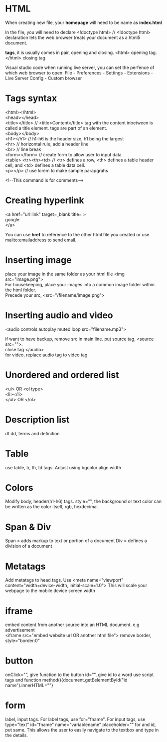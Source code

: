 # HTML

When creating new file, your **homepage** will need to be name as **index.html**

In the file, you will need to declare &lt;!doctype html&gt; //  &lt;!doctype html&gt; declaration lets the web browser treats your document as a html5 document.

**tags**, it is usually comes in pair, opening and closing. &lt;html&gt; opening tag. &lt;/html&gt; closing tag

Visual studio code
when running live server, you can set the perfence of which web browser to open. File - Preferences - Settings - Extensions - Live Server Config - Custom browser

# Tags syntax
&lt;html&gt;&lt;/html&gt;<br>
&lt;head&gt;&lt;/head&gt;<br>
&lt;title&gt;&lt;/title&gt; // &lt;title&gt;Content&lt;/title&gt; tag with the content inbetween is called a title element. tags are part of an element.<br>
&lt;body&gt;&lt;/body&gt;<br>
&lt;h1&gt;&lt;/h1&gt; // h1-h6 is the header size, h1 being the largest<br>
&lt;hr&gt; // horizontal rule, add a header line<br>
&lt;br&gt; // line break<br>
&lt;form&gt;&lt;/form&gt; // create form to allow user to input data<br>
&lt;table&gt; &lt;tr&gt;&lt;th&gt;&lt;td&gt; // &lt;tr&gt; defines a row, &lt;th&gt; defines a table header cell, and &lt;td&gt; defines a table data cell.<br>
&lt;p&gt;&lt;/p&gt; // use lorem to make sample parapgrahs

&lt;!--This command is for comments--&gt;

# Creating hyperlink
&lt;a href="url link" target=_blank title= &gt;<br>
google<br>
&lt;/a&gt;

You can use **href** to reference to the other html file you created or use mailto:emailaddress to send email.

# Inserting image
place your image in the same folder as your html file
&lt;img src="image.png"&gt; <br>
For housekeeping, place your images into a common image folder within the html folder. <br>
Precede your src, &lt;src="/filename/image.png"&gt; <br>

# Inserting audio and video
&lt;audio controls autoplay muted loop src="filename.mp3"&gt;

if want to have backup, remove src in main line. put source tag, &lt;source src=""&gt;.<br> close tag &lt;/audio&gt;<br>
for video, replace audio tag to video tag

# Unordered and ordered list
&lt;ul&gt; OR &lt;ol type&gt;<br>
&lt;li&gt;&lt;/li&gt;<br>
&lt;/ul&gt; OR &lt;/ol&gt;<br>

# Description list 
dt dd, terms and definition

# Table 
use table, tr, th, td tags. Adjust using bgcolor align width

# Colors
Modify body, header(h1-h6) tags. style="", the background or text color can be written as the color itself, rgb, hexdecimal.

# Span & Div
Span = adds markup to text or portion of a document
Div = defines a division of a document

# Metatags
Add metatags to head tags.
Use &lt;meta name="viewport" content="width=device-width, initial-scale=1.0"&gt; This will scale your webpage to the mobile device screen width

# iframe
embed content from another source into an HTML document. e.g advertisement<br>
&lt;iframe src="embed website url OR another html file"&gt; 
remove border, style="border:0"

# button
onClick="", give function to the button
id="", give id to a word
use script tags and function method(){document.getEelementById("id name").innerHTML=""}

# form
label, input tags. For label tags, use for="fname". For input tags, use type="text" id="fname" name="variablename" placeholder=""
for and id, put same. This allows the user to easily navigate to the textbox and type in the details.








